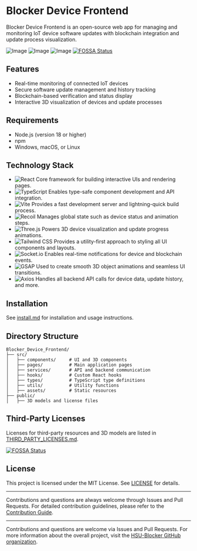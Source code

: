 # Blocker Device Frontend

Blocker Device Frontend is an open-source web app for managing and monitoring IoT device software updates with blockchain integration and update process visualization.

![Image](https://github.com/user-attachments/assets/4a1147c2-7f3e-4f20-ac97-b612e6eec8b7)
![Image](https://github.com/user-attachments/assets/c15191e1-c8a6-466b-9c96-9b092f1c5d25)
![Image](https://github.com/user-attachments/assets/f0b6d4a0-27ba-4d38-aa62-8177e69f68e5)
[![FOSSA Status](https://app.fossa.com/api/projects/git%2Bgithub.com%2FHSU-Blocker%2FBlocker_Device_Frontend.svg?type=shield)](https://app.fossa.com/projects/git%2Bgithub.com%2FHSU-Blocker%2FBlocker_Device_Frontend?ref=badge_shield)

## Features

- Real-time monitoring of connected IoT devices
- Secure software update management and history tracking
- Blockchain-based verification and status display
- Interactive 3D visualization of devices and update processes


## Requirements

- Node.js (version 18 or higher)
- npm
- Windows, macOS, or Linux

## Technology Stack

- ![React](https://img.shields.io/badge/React-20232A?style=for-the-badge&logo=react&logoColor=61DAFB) Core framework for building interactive UIs and rendering pages.
- ![TypeScript](https://img.shields.io/badge/TypeScript-007ACC?style=for-the-badge&logo=typescript&logoColor=white) Enables type-safe component development and API integration.
- ![Vite](https://img.shields.io/badge/Vite-646CFF?style=for-the-badge&logo=vite&logoColor=FFD62E) Provides a fast development server and lightning-quick build process.
- ![Recoil](https://img.shields.io/badge/Recoil-3578E5?style=for-the-badge&logo=recoil&logoColor=white) Manages global state such as device status and animation steps.
- ![Three.js](https://img.shields.io/badge/Three.js-000000?style=for-the-badge&logo=three.js&logoColor=white) Powers 3D device visualization and update progress animations.
- ![Tailwind CSS](https://img.shields.io/badge/Tailwind%20CSS-38B2AC?style=for-the-badge&logo=tailwind-css&logoColor=white) Provides a utility-first approach to styling all UI components and layouts.
- ![Socket.io](https://img.shields.io/badge/Socket.io-010101?style=for-the-badge&logo=socket.io&logoColor=white) Enables real-time notifications for device and blockchain events.
- ![GSAP](https://img.shields.io/badge/GSAP-88CE02?style=for-the-badge&logo=greensock&logoColor=white) Used to create smooth 3D object animations and seamless UI transitions.
- ![Axios](https://img.shields.io/badge/Axios-5A29E4?style=for-the-badge) Handles all backend API calls for device data, update history, and more.
## Installation

See [install.md](./install.md) for installation and usage instructions.

## Directory Structure

```
Blocker_Device_Frontend/
├── src/
│   ├── components/     # UI and 3D components
│   ├── pages/          # Main application pages
│   ├── services/       # API and backend communication
│   ├── hooks/          # Custom React hooks
│   ├── types/          # TypeScript type definitions
│   ├── utils/          # Utility functions
│   ├── assets/         # Static resources
├── public/
│   ├── 3D models and license files
```

## Third-Party Licenses

Licenses for third-party resources and 3D models are listed in [THIRD_PARTY_LICENSES.md](./THIRD_PARTY_LICENSES.md).


[![FOSSA Status](https://app.fossa.com/api/projects/git%2Bgithub.com%2FHSU-Blocker%2FBlocker_Device_Frontend.svg?type=large)](https://app.fossa.com/projects/git%2Bgithub.com%2FHSU-Blocker%2FBlocker_Device_Frontend?ref=badge_large)

## License

This project is licensed under the MIT License. See [LICENSE](./LICENSE) for details.

---

Contributions and questions are always welcome through Issues and Pull Requests.
For detailed contribution guidelines, please refer to the [Contribution Guide](https://github.com/HSU-Blocker/Blocker_Device?tab=contributing-ov-file).

---

Contributions and questions are welcome via Issues and Pull Requests.
For more information about the overall project, visit the [HSU-Blocker GitHub organization](https://github.com/HSU-Blocker).